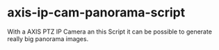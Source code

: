 # axis-ip-cam-panorama-script
With a AXIS PTZ IP Camera an this Script it can be possible to generate really big panorama images.
